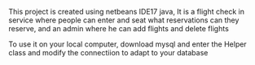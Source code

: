 This project is created using netbeans IDE17 java,
It is a flight check in service where people can enter and seat what reservations can they reserve, and an admin where he can add flights and delete flights

To use it on your local computer, download mysql and enter the Helper class and modify the connectiion to adapt to your database

